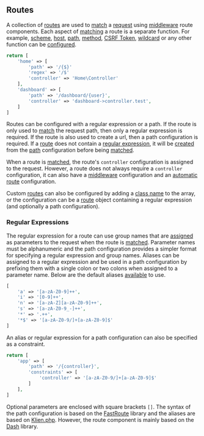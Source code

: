 ## Routes
A collection of [routes](https://github.com/mvc5/mvc5/blob/master/src/Route/Route.php) are used to [match](https://github.com/mvc5/mvc5/blob/master/src/Route/Dispatch/Router.php#L88) a [request](https://github.com/mvc5/mvc5/blob/master/src/Http/Request.php) using [middleware](https://github.com/mvc5/mvc5/blob/master/config/middleware.php#L7) route components. Each aspect of [matching](https://github.com/mvc5/mvc5/tree/master/src/Route/Match) a route is a separate function. For example, [scheme](https://github.com/mvc5/mvc5/blob/master/src/Route/Match/Scheme.php), [host](https://github.com/mvc5/mvc5/blob/master/src/Route/Match/Host.php), [path](https://github.com/mvc5/mvc5/blob/master/src/Route/Match/Path.php), [method](https://github.com/mvc5/mvc5/blob/master/src/Route/Match/Method.php), [CSRF Token](https://github.com/mvc5/mvc5/blob/master/src/Route/Match/CSRFToken.php), [wildcard](https://github.com/mvc5/mvc5/blob/master/src/Route/Match/Wildcard.php) or any other function can be [configured](https://github.com/mvc5/mvc5/blob/master/config/middleware.php#L7).
```php
return [
    'home' => [
        'path' => '/{$}'
        'regex' => '/$'
        'controller' => 'Home\Controller'
    ],
    'dashboard' => [
        'path' => '/dashboard/{user}',
        'controller' => 'dashboard->controller.test',
    ]
]
```
Routes can be configured with a regular expression or a path. If the route is only used to [match](https://github.com/mvc5/mvc5/blob/master/src/Route/Match/Path.php#L47) the request path, then only a regular expression is required. If the route is also used to create a url, then a path configuration is required. If a [route](https://github.com/mvc5/mvc5/blob/master/src/Route/Route.php) does not contain a [regular expression](https://github.com/mvc5/mvc5/blob/master/src/Route/Route.php#L78), it will be [created](https://github.com/mvc5/mvc5/blob/master/src/Route/Definition/Build.php#L72) from the [path](https://github.com/mvc5/mvc5/blob/master/src/Route/Definition/Build.php#L68) configuration before being [matched](https://github.com/mvc5/mvc5/blob/master/src/Route/Match/Path.php#L29).

When a route is [matched](https://github.com/mvc5/mvc5/blob/master/src/Route/Match/Path.php#L29), the route's <code>controller</code> configuration is assigned to the request. However, a route does not always require a <code>controller</code> configuration, it can also have a [middleware](#middleware) configuration and an [automatic route](#automatic-routes) configuration.

Custom [routes](https://github.com/mvc5/mvc5/blob/master/src/Route/Route.php) can also be configured by adding a [class name](https://github.com/mvc5/mvc5/blob/master/src/Route/Definition/Build.php#L39) to the array, or the configuration can be a [route](https://github.com/mvc5/mvc5/blob/master/src/Route/Route.php) object containing a regular expression (and optionally a path configuration).

### Regular Expressions
The regular expression for a route can use group names that are [assigned](https://github.com/mvc5/mvc5/blob/master/src/Route/Match/Path.php#L40) as parameters to the request when the route is [matched](https://github.com/mvc5/mvc5/blob/master/src/Route/Match/Path.php#L29). Parameter names must be alphanumeric and the path configuration provides a simpler format for specifying a regular expression and group names. Aliases can be assigned to a regular expression and be used in a path configuration by prefixing them with a single colon or two colons when assigned to a parameter name. Below are the default aliases [available](https://github.com/mvc5/mvc5/blob/master/src/Route/Definition/Tokens.php#L23) to use.
```php
[
    'a' => '[a-zA-Z0-9]++',
    'i' => '[0-9]++',
    'n' => '[a-zA-Z][a-zA-Z0-9]++',
    's' => '[a-zA-Z0-9_-]++',
    '*' => '.++',
    '*$' => '[a-zA-Z0-9/]+[a-zA-Z0-9]$'
]
```
An alias or regular expression for a path configuration can also be specified as a constraint.
```php
return [
    'app' => [
        'path' => '/{controller}',
        'constraints' => [
            'controller' => '[a-zA-Z0-9/]+[a-zA-Z0-9]$'
        ]
    ],
]
```
Optional parameters are enclosed with square brackets <code>[]</code>. The syntax of the path configuration is based on the [FastRoute](https://github.com/nikic/FastRoute) library and the aliases are based on [Klien.php](https://github.com/klein/klein.php). However, the route component is mainly based on the [Dash](https://github.com/DASPRiD/Dash) library.
